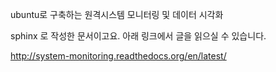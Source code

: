 ubuntu로 구축하는 원격시스템 모니터링 및 데이터 시각화

sphinx 로 작성한 문서이고요.
아래 링크에서 글을 읽으실 수 있습니다.

http://system-monitoring.readthedocs.org/en/latest/
